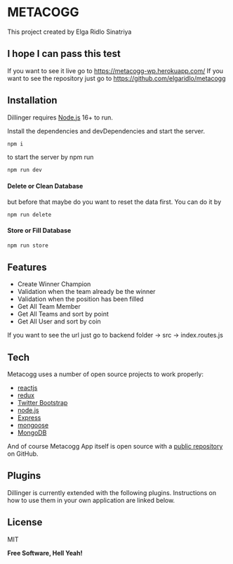 # METACOGG

This project created by Elga Ridlo Sinatriya

## I hope I can pass this test

If you want to see it live go to https://metacogg-wp.herokuapp.com/
If you want to see the repository just go to https://github.com/elgaridlo/metacogg

## Installation

Dillinger requires [Node.js](https://nodejs.org/) 16+ to run.

Install the dependencies and devDependencies and start the server.

```sh
npm i
```
to start the server by npm run

```sh
npm run dev
```
#### Delete or Clean Database
but before that maybe do you want to reset the data first. You can do it by 

```sh
npm run delete
```

#### Store or Fill Database

```sh
npm run store
```
## Features

- Create Winner Champion
- Validation when the team already be the winner
- Validation when the position has been filled
- Get All Team Member
- Get All Teams and sort by point
- Get All User and sort by coin

If you want to see the url just go to backend folder -> src -> index.routes.js

## Tech

Metacogg uses a number of open source projects to work properly:

- [reactjs](https://reactjs.org/)
- [redux](https://redux.js.org/)
- [Twitter Bootstrap]
- [node.js]
- [Express]
- [mongoose](https://mongoosejs.com/)
- [MongoDB](https://www.mongodb.com/)


And of course Metacogg App itself is open source with a [public repository](https://github.com/elgaridlo/metacogg)
 on GitHub.

## Plugins

Dillinger is currently extended with the following plugins.
Instructions on how to use them in your own application are linked below.

## License

MIT

**Free Software, Hell Yeah!**

[//]: # (These are reference links used in the body of this note and get stripped out when the markdown processor does its job. There is no need to format nicely because it shouldn't be seen. Thanks SO - http://stackoverflow.com/questions/4823468/store-comments-in-markdown-syntax)

   [node.js]: <http://nodejs.org>
   [Twitter Bootstrap]: <http://twitter.github.com/bootstrap/>
   [express]: <http://expressjs.com>


